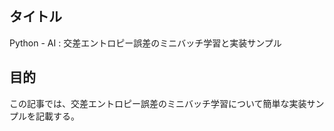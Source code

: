 ## タイトル
Python - AI : 交差エントロピー誤差のミニバッチ学習と実装サンプル

## 目的
この記事では、交差エントロピー誤差のミニバッチ学習について簡単な実装サンプルを記載する。
